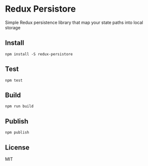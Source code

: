 # Redux Persistore
Simple Redux persistence library that map your state paths into local storage

## Install
```
npm install -S redux-persistore
```

## Test
```
npm test
```

## Build
```
npm run build
```

## Publish
```
npm publish
```

## License
MIT
